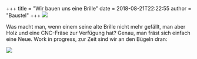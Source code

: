 +++
title = "Wir bauen uns eine Brille"
date = 2018-08-21T22:22:55
author = "Baustel"
+++
[![](https://flipdot.org/blog/uploads/IMG_20180821_230946.serendipityThumb.jpg)](https://flipdot.org/blog/uploads/IMG_20180821_230946.jpg)  
  
Was macht man, wenn einem seine alte Brille nicht mehr gefällt, man aber
Holz und eine CNC-Fräse zur Verfügung hat? Genau, man fräst sich einfach
eine Neue. Work in progress, zur Zeit sind wir an den Bügeln dran:  
  
[![](https://flipdot.org/blog/uploads/IMG_20180821_230653.serendipityThumb.jpg)](https://flipdot.org/blog/uploads/IMG_20180821_230653.jpg)
